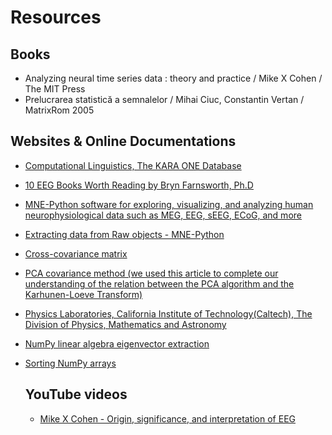# Resources

## Books
- Analyzing neural time series data : theory and practice / Mike X Cohen / The MIT Press
- Prelucrarea statistică a semnalelor / Mihai Ciuc, Constantin Vertan / MatrixRom 2005


 ## Websites & Online Documentations
  - [Computational Linguistics, The KARA ONE Database](http://www.cs.toronto.edu/~complingweb/data/karaOne/karaOne.html)

  - [10 EEG Books Worth Reading by Bryn Farnsworth, Ph.D](https://imotions.com/blog/eeg-books/)

  - [MNE-Python software for exploring, visualizing, and analyzing human neurophysiological data such as MEG, EEG, sEEG, ECoG, and more](https://pypi.org/project/mne/)

 - [Extracting data from Raw objects - MNE-Python](https://mne.tools/dev/auto_tutorials/raw/plot_10_raw_overview.html#time-sample-number-and-sample-index)

- [Cross-covariance matrix](https://en.wikipedia.org/wiki/Cross-covariance_matrix)

- [PCA covariance method (we used this article to complete our understanding of the relation between the PCA algorithm and the Karhunen-Loeve Transform)](https://en.wikipedia.org/wiki/Principal_component_analysis#Computing_PCA_using_the_covariance_method)

- [Physics Laboratories, California Institute of Technology(Caltech), The Division of Physics, Mathematics and Astronomy](http://pmaweb.caltech.edu/~physlab/lab_21_current/Ph21_5_Covariance_PCA.pdf)

- [NumPy linear algebra eigenvector extraction](https://numpy.org/doc/stable/reference/generated/numpy.linalg.eig.html)

- [Sorting NumPy arrays](https://numpy.org/doc/stable/reference/generated/numpy.sort.html)

  ## YouTube videos

   - [Mike X Cohen - Origin, significance, and interpretation of EEG](https://www.youtube.com/watch?v=Bmt89hHyxuM&list=WL&index=18)